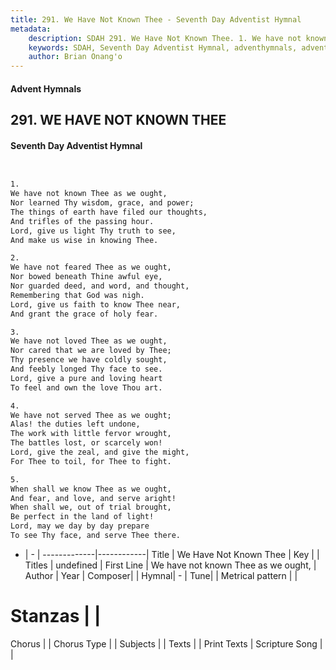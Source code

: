 ```yaml
---
title: 291. We Have Not Known Thee - Seventh Day Adventist Hymnal
metadata:
    description: SDAH 291. We Have Not Known Thee. 1. We have not known Thee as we ought, Nor learned Thy wisdom, grace, and power; The things of earth have filed our thoughts, And trifles of the passing hour. Lord, give us light Thy truth to see, And make us wise in knowing Thee.
    keywords: SDAH, Seventh Day Adventist Hymnal, adventhymnals, advent hymnals, We Have Not Known Thee, We have not known Thee as we ought, 
    author: Brian Onang'o
---
```


#### Advent Hymnals
## 291. WE HAVE NOT KNOWN THEE
#### Seventh Day Adventist Hymnal

```txt


1.
We have not known Thee as we ought,
Nor learned Thy wisdom, grace, and power;
The things of earth have filed our thoughts,
And trifles of the passing hour.
Lord, give us light Thy truth to see,
And make us wise in knowing Thee.

2.
We have not feared Thee as we ought,
Nor bowed beneath Thine awful eye,
Nor guarded deed, and word, and thought,
Remembering that God was nigh.
Lord, give us faith to know Thee near,
And grant the grace of holy fear.

3.
We have not loved Thee as we ought,
Nor cared that we are loved by Thee;
Thy presence we have coldly sought,
And feebly longed Thy face to see.
Lord, give a pure and loving heart
To feel and own the love Thou art.

4.
We have not served Thee as we ought;
Alas! the duties left undone,
The work with little fervor wrought,
The battles lost, or scarcely won!
Lord, give the zeal, and give the might,
For Thee to toil, for Thee to fight.

5.
When shall we know Thee as we ought,
And fear, and love, and serve aright!
When shall we, out of trial brought,
Be perfect in the land of light!
Lord, may we day by day prepare
To see Thy face, and serve Thee there.


```

- |   -  |
-------------|------------|
Title | We Have Not Known Thee |
Key |  |
Titles | undefined |
First Line | We have not known Thee as we ought, |
Author | 
Year | 
Composer|  |
Hymnal|  - |
Tune|  |
Metrical pattern | |
# Stanzas |  |
Chorus |  |
Chorus Type |  |
Subjects |  |
Texts |  |
Print Texts | 
Scripture Song |  |
  
